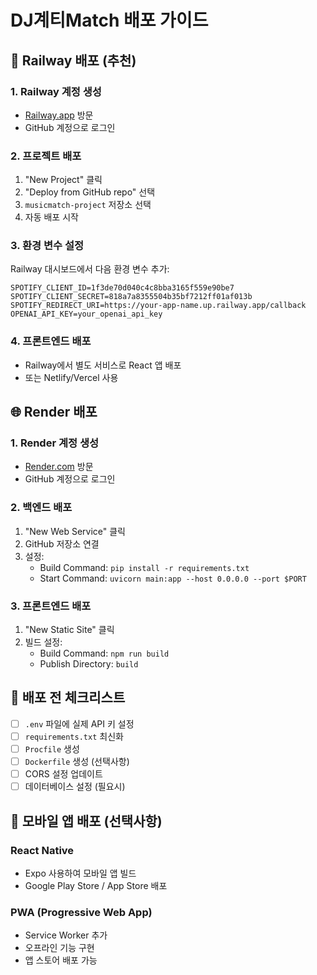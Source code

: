 # DJ계티Match 배포 가이드

## 🚀 Railway 배포 (추천)

### 1. Railway 계정 생성
- [Railway.app](https://railway.app) 방문
- GitHub 계정으로 로그인

### 2. 프로젝트 배포
1. "New Project" 클릭
2. "Deploy from GitHub repo" 선택
3. `musicmatch-project` 저장소 선택
4. 자동 배포 시작

### 3. 환경 변수 설정
Railway 대시보드에서 다음 환경 변수 추가:
```
SPOTIFY_CLIENT_ID=1f3de70d040c4c8bba3165f559e90be7
SPOTIFY_CLIENT_SECRET=818a7a8355504b35bf7212ff01af013b
SPOTIFY_REDIRECT_URI=https://your-app-name.up.railway.app/callback
OPENAI_API_KEY=your_openai_api_key
```

### 4. 프론트엔드 배포
- Railway에서 별도 서비스로 React 앱 배포
- 또는 Netlify/Vercel 사용

## 🌐 Render 배포

### 1. Render 계정 생성
- [Render.com](https://render.com) 방문
- GitHub 계정으로 로그인

### 2. 백엔드 배포
1. "New Web Service" 클릭
2. GitHub 저장소 연결
3. 설정:
   - Build Command: `pip install -r requirements.txt`
   - Start Command: `uvicorn main:app --host 0.0.0.0 --port $PORT`

### 3. 프론트엔드 배포
1. "New Static Site" 클릭
2. 빌드 설정:
   - Build Command: `npm run build`
   - Publish Directory: `build`

## 🔧 배포 전 체크리스트

- [ ] `.env` 파일에 실제 API 키 설정
- [ ] `requirements.txt` 최신화
- [ ] `Procfile` 생성
- [ ] `Dockerfile` 생성 (선택사항)
- [ ] CORS 설정 업데이트
- [ ] 데이터베이스 설정 (필요시)

## 📱 모바일 앱 배포 (선택사항)

### React Native
- Expo 사용하여 모바일 앱 빌드
- Google Play Store / App Store 배포

### PWA (Progressive Web App)
- Service Worker 추가
- 오프라인 기능 구현
- 앱 스토어 배포 가능